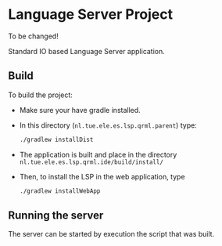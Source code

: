 # Language Server Project

To be changed!

Standard IO based Language Server application.

## Build

To build the project:

- Make sure your have gradle installed.
- In this directory (`nl.tue.ele.es.lsp.qrml.parent`) type:

  ``` bash
  ./gradlew installDist
  ```

- The application is built and place in the directory `nl.tue.ele.es.lsp.qrml.ide/build/install/`

- Then, to install the LSP in the web application, type

  ``` bash
  ./gradlew installWebApp
  ```

## Running the server

The server can be started by execution the script that was built.
